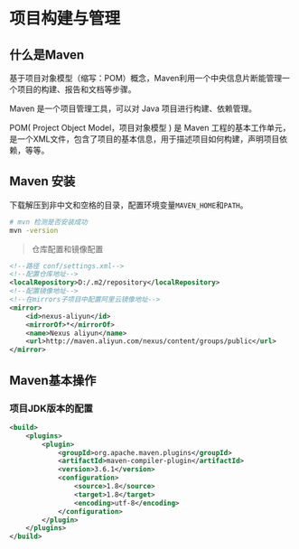 # 项目构建与管理

## 什么是Maven

基于项目对象模型（缩写：POM）概念，Maven利用一个中央信息片断能管理一个项目的构建、报告和文档等步骤。

Maven 是一个项目管理工具，可以对 Java 项目进行构建、依赖管理。

POM( Project Object Model，项目对象模型 ) 是 Maven 工程的基本工作单元，是一个XML文件，包含了项目的基本信息，用于描述项目如何构建，声明项目依赖，等等。

## Maven 安装

下载解压到非中文和空格的目录，配置环境变量`MAVEN_HOME`和`PATH`。

```bash
# mvn 检测是否安装成功
mvn -version
```

> 仓库配置和镜像配置

```xml
<!--路径 conf/settings.xml-->
<!--配置仓库地址-->
<localRepository>D:/.m2/repository</localRepository>
<!--配置镜像地址-->
<!--在mirrors子项目中配置阿里云镜像地址-->
<mirror>
	<id>nexus-aliyun</id>
	<mirrorOf>*</mirrorOf>
	<name>Nexus aliyun</name>
	<url>http://maven.aliyun.com/nexus/content/groups/public</url>
</mirror>
```

## Maven基本操作

### 项目JDK版本的配置

```xml
<build>
	<plugins>
		<plugin>
			<groupId>org.apache.maven.plugins</groupId>
			<artifactId>maven-compiler-plugin</artifactId>
			<version>3.6.1</version>
			<configuration>
				<source>1.8</source>
				<target>1.8</target>
				<encoding>utf-8</encoding>
			</configuration>
		</plugin>
	</plugins>
</build>
```


